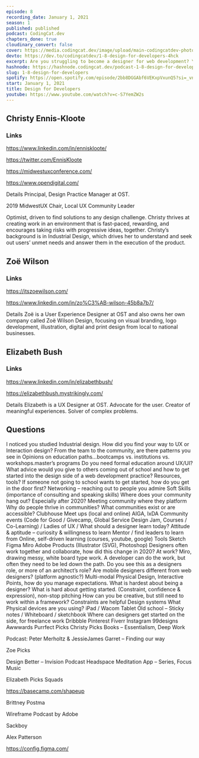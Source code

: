 ```yaml
---
episode: 8
recording_date: January 1, 2021
season: 1
published: published
podcast: CodingCat.dev
chapters_done: true
cloudinary_convert: false
cover: https://media.codingcat.dev/image/upload/main-codingcatdev-photo/pfjxk1aiesrme14tbrcr.png
devto: https://dev.to/codingcatdev/1-8-design-for-developers-4hck
excerpt: Are you struggling to become a designer for web development? You don''t need formal web development training to be successful. Learn from the design group at OST how each of them found a path into design, coming from several different backgrounds.
hashnode: https://hashnode.codingcat.dev/podcast-1-8-design-for-developers
slug: 1-8-design-for-developers
spotify: https://open.spotify.com/episode/2bb8DGGAbf6VEKxpVxunQ5?si=_vnM7Q-BS1m0_pQO-JPdBg
start: January 1, 2021
title: Design for Developers
youtube: https://www.youtube.com/watch?v=c-S7YemZW2s
---
```


## Christy Ennis-Kloote

### Links

https://www.linkedin.com/in/enniskloote/

https://twitter.com/EnnisKloote

https://midwestuxconference.com/

https://www.opendigital.com/

Details
Principal, Design Practice Manager at OST.

2019 MidwestUX Chair, Local UX Community Leader

Optimist, driven to find solutions to any design challenge. Christy thrives at creating work in an environment that is fast-paced, rewarding, and encourages taking risks with progressive ideas, together. Christy’s background is in Industrial Design, which drives her to understand and seek out users’ unmet needs and answer them in the execution of the product.

## Zoë Wilson

### Links

https://itszoewilson.com/

https://www.linkedin.com/in/zo%C3%AB-wilson-45b8a7b7/

Details
Zoë is a User Experience Designer at OST and also owns her own company called Zoë Wilson Design, focusing on visual branding, logo development, illustration, digital and print design from local to national businesses.

## Elizabeth Bush

### Links

https://www.linkedin.com/in/elizabethbush/

https://elizabethbush.mystrikingly.com/

Details
Elizabeth is a UX Designer at OST. Advocate for the user. Creator of meaningful experiences. Solver of complex problems.

## Questions

I noticed you studied Industrial design. How did you find your way to UX or Interaction design?
From the team to the community, are there patterns you see in
Opinions on education paths…bootcamps vs. institutions vs. workshops.master’s programs
Do you need formal education around UX/UI?
What advice would you give to others coming out of school and how to get started into the design side of a web development practice?
Resources, tools?
If someone not going to school wants to get started, how do you get in the door first?
Networking – reaching out to people you admire
Soft Skills (importance of consulting and speaking skills)
Where does your community hang out? Especially after 2020?
Meeting community where they platform
Why do people thrive in communities? What communities exist or are accessible?
Clubhouse
Meet ups (local and online)
AIGA, IxDA
Community events (Code for Good / Givecamp, Global Service Design Jam, Courses / Co-Learning) / Ladies of UX /
What should a designer learn today?
Attitude & aptitude – curiosity & willingness to learn
Mentor / find leaders to learn from
Online, self-driven learning (courses, youtube, google)
Tools
Sketch
Figma
Miro
Adobe Products (Illustrator (SVG), Photoshop)
Designers often work together and collaborate, how did this change in 2020?
At work?
Miro, drawing messy, white board type work.
A developer can do the work, but often they need to be led down the path. Do you see this as a designers role, or more of an architect’s role?
Are mobile designers different from web designers? (platform agnostic?) Multi-modal
Physical Design, Interactive Points, how do you manage expectations.
What is hardest about being a designer?
What is hard about getting started. (Constraint, confidence & expression), non-stop pitching
How can you be creative, but still need to work within a framework?
Constraints are helpful
Design systems
What Physical devices are you using?
iPad / Wacom Tablet
Old school – Sticky notes / Whiteboard / sketchbook
Where can designers get started on the side, for freelance work
Dribbble
Pinterest
Fiverr
Instagram
99designs
Awwwards
Purrfect Picks
Christy Picks
Books – Essentialism, Deep Work

Podcast: Peter Merholtz & JessieJames Garret – Finding our way

Zoe Picks

Design Better – Invision Podcast
Headspace Meditation App – Series, Focus Music

Elizabeth Picks
Squads

https://basecamp.com/shapeup

Brittney Postma

Wireframe Podcast by Adobe

Sackboy

Alex Patterson

https://config.figma.com/

